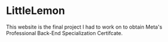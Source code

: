 # LittleLemon
This website is the final project I had to work on to obtain Meta's Professional Back-End Specialization Certifcate.
